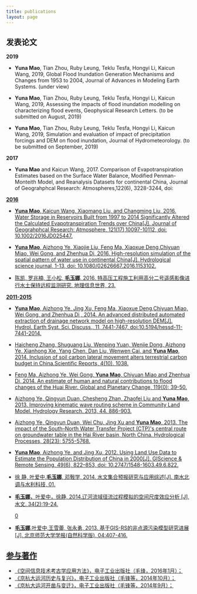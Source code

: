 ```yaml
---
title: publications
layout: page
---
```


<!-- 
![Profile Image]({{ site.url }}/{{ site.picture }})
-->


<h2>发表论文</h2>

<p style="font-weight:bold;" style="color:blue;">
2019</p>

<ul>
	<li><p><strong>Yuna Mao</strong>, Tian Zhou, Ruby Leung, Teklu Tesfa, Hongyi Li, Kaicun Wang, 2019, Global Flood Inundation Generation Mechanisms and Changes from 1953 to 2004, Journal of Advances in Modeling Earth Systems. (under view)</p></li>
	<li><p><strong>Yuna Mao</strong>, Tian Zhou, Ruby Leung, Teklu Tesfa, Hongyi Li, Kaicun Wang, 2019, Assessing the impacts  of flood inundation modelling on characterizing flood events, Geophysical Research Letters. (to be submitted on August, 2019)</p></li>
	<li><p><strong>Yuna Mao</strong>, Tian Zhou, Ruby Leung, Teklu Tesfa, Hongyi Li, Kaicun Wang, 2019, Simulation and evaluation of impact of precipitation forcings and DEM on flood inundation, Journal of Hydrometeorology. (to be submitted on September, 2019)</p></li>
</ul>

 <p style="font-weight:bold;" style="color:blue;">2017</p>
 
<ul>	
	<li><p><strong>Yuna Mao</strong> and Kaicun Wang, 2017. Comparison of Evapotranspiration Estimates based on the Surface Water Balance, Modified Penman-Monteith Model, and Reanalysis Datasets for continental China, Journal of Geograhphcal Research: Atmospheres,122(6), 3228-3244, doi: <a href="https://agupubs.onlinelibrary.wiley.com/doi/full/10.1002/2016JD026065"</a> </p> </li>
</ul>

<p style="font-weight:bold;" style="color:blue;">
2016</p>


<ul>
    <li> <p><strong>Yuna Mao</strong>, Kaicun Wang, Xiaomang Liu, and Changming Liu, 2016. Water Storage in Reservoirs Built from 1997 to 2014 Significantly Altered the Calculated Evapotranspiration Trends over China[J]. Journal of Geograhphcal Research: Atmosphere, 121(17),10097-10112, doi: 10.1002/2016JD025447.</p> </li>
    <li> <p> <strong>Yuna Mao</strong>, Aizhong Ye, Xiaojie Liu, Feng Ma, Xiaoxue Deng,Chiyuan Miao, Wei Gong, and Zhenhua Di, 2016. High-resolution simulation of the spatial pattern of water use in continental China[J]. Hydrological science journal, 1-13, doi: 10.1080/02626667.2016.1153102.</p> </li>
<li> <p>陈凯, 罗兆楠, 王小松, <strong>毛玉娜</strong>, 2016. 特高压工程施工利用高分二号遥感影像进行水土保持远程监测研究. 地理信息世界, 23.</p> </li>
</ul>

<p style="font-weight:bold;" style="color:blue;">
2011-2015</p>

<ul>
<li> <p><strong>Yuna Mao</strong>, Aizhong Ye, Jing Xu, Feng Ma, Xiaoxue Deng,Chiyuan Miao, Wei Gong, and Zhenhua Di , 2014. An advanced distributed automated extraction of drainage network model on high-resolution DEM[J]. Hydrol. Earth Syst. Sci. Discuss., 11, 7441-7467, doi:10.5194/hessd-11-7441-2014.</p> </li>
<li> <p>Haicheng Zhang, Shuguang Liu, Wenping Yuan, Wenjie Dong, Aizhong Ye, Xianhong Xie, Yang Chen, Dan Liu, Wenwen Cai, and <strong>Yuna Mao</strong>, 2014. Inclusion of soil carbon lateral movement alters terrestrial carbon budget in China.Scientific Reports, 4(10). 1038.</p> </li>
<li> <p>Feng Ma, Aizhong Ye, Wei Gong, <strong>Yuna Mao</strong>, Chiyuan Miao and Zhenhua Di, 2014. An estimate of human and natural contributions to flood changes of the Huai River. Global and Planetary Change, 119(0): 39-50.</p> </li>
<li> <p>Aizhong Ye, Qingyun Duan, Chesheng Zhan, Zhaofei Liu and <strong>Yuna Mao</strong>, 2013. Improving kinematic wave routing scheme in Community Land Model. Hydrology Research, 2013, 44. 886-903.</p> </li>
<li> <p>Aizhong Ye, Qingyun Duan, Wei Chu, Jing Xu and <strong>Yuna Mao</strong>, 2013. The impact of the South–North Water Transfer Project (CTP)'s central route on groundwater table in the Hai River basin, North China. Hydrological Processes, 28(23): 5755-5768.</p> </li>
<li> <p><strong>Yuna Mao</strong>, Aizhong Ye, and Jing Xu, 2012. Using Land Use Data to Estimate the Population Distribution of China in 2000[J]. GIScience & Remote Sensing, 49(6), 822–853, doi: 10.2747/1548-1603.49.6.822.</p> </li>
<li> <p>徐 静, 叶爱中,<strong>毛玉娜</strong>, 邓斅学, 2014. 水文集合预报研究与应用综述[J]. 南水北调与水利科技, 01.</p> </li>
<li> <p><strong>毛玉娜</strong>，叶爱中，徐静, 2014.辽河流域径流过程模拟的空间尺度效应分析 [J],水文. 34(2):19-24. </p> </li>
0 <li> <p><strong>毛玉娜</strong>,叶爱中,王雪蕾, 张永勇, 2013. 基于GIS-RS的非点源污染模型研究进展[J]. 北京师范大学学报(自然科学版), 04:407-416. </p> </li>
</ul>

<h2>参与著作</h2>

<ul class="skill-list">
	<li>《空间信息技术考古学应用方法》，电子工业出版社（毛锋，2016年1月）；</li>
	<li>《京杭大运河历史与复兴》，电子工业出版社（毛锋等，2014年10月）；</li>
	<li>《京杭大运河开凿与变迁》，电子工业出版社（毛锋等，2014年9月）；</li>
</ul>

